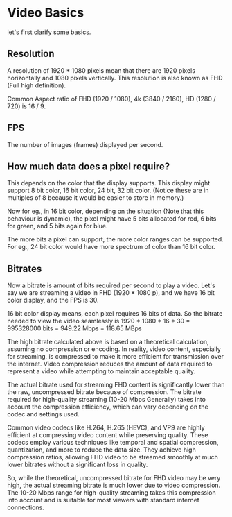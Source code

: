# Video Basics

let's first clarify some basics.

## Resolution
A resolution of 1920 * 1080 pixels mean that there are 1920 pixels horizontally and 1080 pixels vertically. This resolution is also known as FHD (Full high definition). 

Common Aspect ratio of FHD (1920 / 1080), 4k (3840 / 2160), HD (1280 / 720) is 16 / 9.

## FPS
The number of images (frames) displayed per second.

## How much data does a pixel require?
This depends on the color that the display supports. This display might support 8 bit color, 16 bit color, 24 bit, 32 bit color. (Notice these are in multiples of 8 because it would be easier to store in memory.)

Now for eg., in 16 bit color, depending on the situation (Note that this behaviour is dynamic), the pixel might have 5 bits allocated for red, 6 bits for green, and 5 bits again for blue. 

The more bits a pixel can support, the more color ranges can be supported. For eg., 24 bit color would have more spectrum of color than 16 bit color.

## Bitrates
Now a bitrate is amount of bits required per second to play a video.
Let's say we are streaming a video in FHD (1920 * 1080 p), and we have 16 bit color display, and the FPS is 30.

16 bit color display means, each pixel requires 16 bits of data. So the bitrate needed to view the video seamlessly is 1920 * 1080 * 16 * 30 = 995328000 bits = 949.22 Mbps = 118.65 MBps

The high bitrate calculated above is based on a theoretical calculation, assuming no compression or encoding. In reality, video content, especially for streaming, is compressed to make it more efficient for transmission over the internet. Video compression reduces the amount of data required to represent a video while attempting to maintain acceptable quality.

The actual bitrate used for streaming FHD content is significantly lower than the raw, uncompressed bitrate because of compression. The bitrate required for high-quality streaming (10-20 Mbps Generally) takes into account the compression efficiency, which can vary depending on the codec and settings used.

Common video codecs like H.264, H.265 (HEVC), and VP9 are highly efficient at compressing video content while preserving quality. These codecs employ various techniques like temporal and spatial compression, quantization, and more to reduce the data size. They achieve high compression ratios, allowing FHD video to be streamed smoothly at much lower bitrates without a significant loss in quality.

So, while the theoretical, uncompressed bitrate for FHD video may be very high, the actual streaming bitrate is much lower due to video compression. The 10-20 Mbps range for high-quality streaming takes this compression into account and is suitable for most viewers with standard internet connections.

